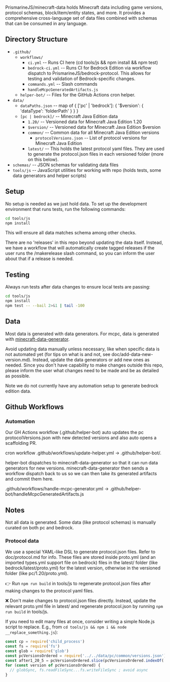 PrismarineJS/minecraft-data holds Minecraft data including game versions, protocol schemas, block/item/entity states, and more. It provides a comprehensive cross-language set of data files combined with schemas that can be consumed in any language.

## Directory Structure
- `.github/`
  - `workflows/`
    - `ci.yml` -- Runs CI here (cd tools/js && npm install && npm test)
    - `bedrock-ci.yml` -- Runs CI for Bedrock Edition via workflow dispatch to PrismarineJS/bedrock-protocol. This allows for testing and validation of Bedrock-specific changes.
    - `commands.yml` -- Slash commands
    - `handleMcpcGeneratedArtifacts.js`
  - `helper-bot/` -- Files for the GitHub Actions cron helper.
- `data/`
  - `dataPaths.json` -- map of { ['pc' | 'bedrock']: { '$version': { 'dataType': 'folderPath' } } }
  - `[pc | bedrock]/` -- Minecraft Java Edition data
    - `1.20/` -- Versioned data for Minecraft Java Edition 1.20
    - `$version/` -- Versioned data for Minecraft Java Edition $version
    - `common/` -- Common data for all Minecraft Java Edition versions
      - `protocolVersions.json` -- List of protocol versions for Minecraft Java Edition
    - `latest/` -- This holds the latest protocol yaml files. They are used to generate the protocol.json files in each versioned folder (more on this below).
- `schemas/` -- JSON schemas for validating data files
- `tools/js` -- JavaScript utilities for working with repo (holds tests, some data generators and helper scripts)

## Setup
No setup is needed as we just hold data. To set up the development environment that runs tests, run the following commands:

```bash
cd tools/js
npm install
```

This will ensure all data matches schema among other checks.

There are no 'releases' in this repo beyond updating the data itself. Instead, we have a workflow that will automatically create tagged releases if the user runs the /makerelease slash command, so you can inform the user about that if a release is needed.

## Testing
Always run tests after data changes to ensure local tests are passing:

```sh
cd tools/js
npm install
npm test -- --bail 2>&1 | tail -100
```

## Data

Most data is generated with data generators. For mcpc, data is generated with [minecraft-data-generator](https://github.com/PrismarineJS/minecraft-data-generator).

Avoid updating data manually unless necessary, like when specific data is not automated yet (for tips on what is and not, see doc/add-data-new-version.md). Instead, update the data generators or add new ones as needed. Since you don't have capability to make changes outside this repo, please inform the user what changes need to be made and be as detailed as possible.

Note we do not currently have any automation setup to generate bedrock edition data.

## Github Workflows

### Automation

Our GH Actions workflow (.github/helper-bot) auto updates the pc protocolVersions.json with new detected versions and also auto opens a scaffolding PR.

cron workflow .github/workflows/update-helper.yml -> .github/helper-bot/.

helper-bot dispatches to minecraft-data-generator so that it can run data generators for new versions. minecraft-data-generator then sends a workflow dispatch back to us so we can then take its generated artifacts and commit them here.

.github/workflows/handle-mcpc-generator.yml ->
.github/helper-bot/handleMcpcGeneratedArtifacts.js

## Notes
Not all data is generated. Some data (like protocol schemas) is manually curated on both pc and bedrock.

### Protocol data

We use a special YAML-like DSL to generate protocol.json files. Refer to doc/protocol.md for info.
These files are stored inside proto.yml (and an imported types.yml support file on bedrock) files in the latest/ folder (like bedrock/latest/proto.yml) for the latest version, otherwise in the versioned folder (like pc/1.20/proto.yml).

👉 Run `npm run build` in tools/js to regenerate protocol.json files after making changes to the protocol yaml files.

❌ Don't make changes to protocol.json files directly. Instead, update the relevant proto.yml file in latest/ and regenerate protocol.json by running `npm run build` in tools/js.

If you need to edit many files at once, consider writing a simple Node.js script to replace. E.g., from `cd tools/js && npm i && node __replace_something.js`):
```js
const cp = require('child_process')
const fs = require('fs')
const glob = require('glob')
const pcVersionsOrdered = require('../../data/pc/common/versions.json')
const after1_20_5 = pcVersionsOrdered.slice(pcVersionsOrdered.indexOf('1.20.5')) // everything after 1.20.5...
for (const version of pcVersionsOrdered) {
  // globSync, fs.readFileSync...fs.writeFileSync ; avoid async
}
```
